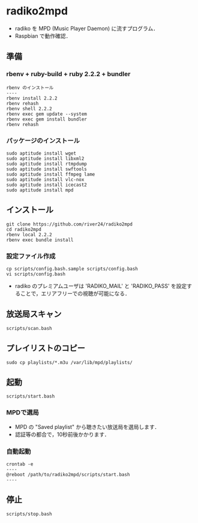 # radiko2mpd

- radiko を MPD (Music Player Daemon) に流すプログラム．
- Raspbian で動作確認．

## 準備

### rbenv + ruby-build + ruby 2.2.2 + bundler
	rbenv のインストール
	----
	rbenv install 2.2.2
	rbenv rehash
	rbenv shell 2.2.2
	rbenv exec gem update --system
	rbenv exec gem install bundler
	rbenv rehash

### パッケージのインストール
	sudo aptitude install wget
	sudo aptitude install libxml2
	sudo aptitude install rtmpdump
	sudo aptitude install swftools
	sudo aptitude install ffmpeg lame
	sudo aptitude install vlc-nox
	sudo aptitude install icecast2
	sudo aptitude install mpd

## インストール
	git clone https://github.com/river24/radiko2mpd
	cd radiko2mpd
	rbenv local 2.2.2
	rbenv exec bundle install

### 設定ファイル作成
	cp scripts/config.bash.sample scripts/config.bash
	vi scripts/config.bash

- radiko のプレミアムユーザは 'RADIKO_MAIL' と 'RADIKO_PASS' を設定することで，エリアフリーでの視聴が可能になる．

## 放送局スキャン
	scripts/scan.bash

## プレイリストのコピー
	sudo cp playlists/*.m3u /var/lib/mpd/playlists/

## 起動
	scripts/start.bash

### MPDで選局
- MPD の "Saved playlist" から聴きたい放送局を選局します．
- 認証等の都合で，10秒前後かかります．

### 自動起動
	crontab -e
	----
	@reboot /path/to/radiko2mpd/scripts/start.bash
	----

## 停止
	scripts/stop.bash
